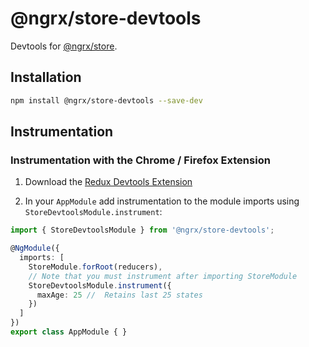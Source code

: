 # @ngrx/store-devtools

Devtools for [@ngrx/store](../store/README.md).

## Installation
```bash
npm install @ngrx/store-devtools --save-dev
```


## Instrumentation
### Instrumentation with the Chrome / Firefox Extension

1. Download the [Redux Devtools Extension](http://zalmoxisus.github.io/redux-devtools-extension/)

2. In your `AppModule` add instrumentation to the module imports using `StoreDevtoolsModule.instrument`:

```ts
import { StoreDevtoolsModule } from '@ngrx/store-devtools';

@NgModule({
  imports: [
    StoreModule.forRoot(reducers),
    // Note that you must instrument after importing StoreModule
    StoreDevtoolsModule.instrument({
      maxAge: 25 //  Retains last 25 states
    })
  ]
})
export class AppModule { }
```
